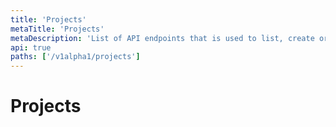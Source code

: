 ```yaml
---
title: 'Projects'
metaTitle: 'Projects'
metaDescription: 'List of API endpoints that is used to list, create or update projects'
api: true
paths: ['/v1alpha1/projects']
---
```


# Projects
